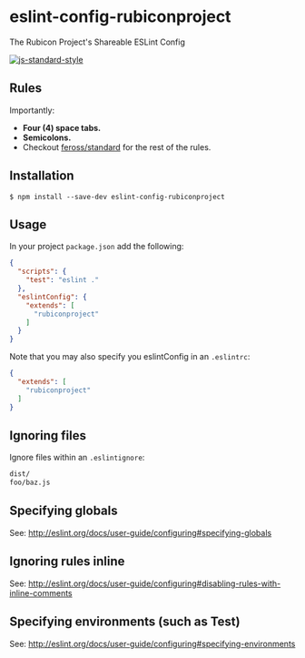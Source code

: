 # eslint-config-rubiconproject

The Rubicon Project's Shareable ESLint Config

[![js-standard-style](https://img.shields.io/badge/code%20style-standard-brightgreen.svg)](http://standardjs.com/)

## Rules
Importantly:
 - **Four (4) space tabs.**
 - **Semicolons.**
 - Checkout [feross/standard] for the rest of the rules.

## Installation
```
$ npm install --save-dev eslint-config-rubiconproject
```

## Usage
In your project `package.json` add the following:
```json
{
  "scripts": {
    "test": "eslint ."
  },
  "eslintConfig": {
    "extends": [
      "rubiconproject"
    ]
  }
}
```

Note that you may also specify you eslintConfig in an `.eslintrc`:

```json
{
  "extends": [
    "rubiconproject"
  ]
}
```

## Ignoring files
Ignore files within an `.eslintignore`:

```bash
dist/
foo/baz.js
```

## Specifying globals
See: http://eslint.org/docs/user-guide/configuring#specifying-globals

## Ignoring rules inline
See: http://eslint.org/docs/user-guide/configuring#disabling-rules-with-inline-comments

## Specifying environments (such as Test)
See: http://eslint.org/docs/user-guide/configuring#specifying-environments

[feross/standard]: http://standardjs.com/rules.html
